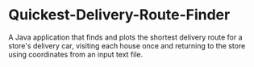 # Quickest-Delivery-Route-Finder
A Java application that finds and plots the shortest delivery route for a store's delivery car, visiting each house once and returning to the store using coordinates from an input text file.
